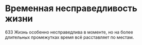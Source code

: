 # Временная несправедливость жизни

633 Жизнь особенно несправедлива в моменте, но на более длительных промежутках время всё расставляет по местам.
